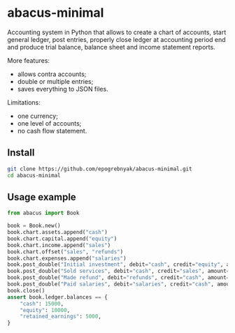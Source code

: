 # abacus-minimal

Accounting system in Python that allows to create a chart of accounts,
start general ledger, post entries, properly close ledger
at accounting period end and produce trial balance, balance sheet 
and income statement reports.

More features:

- allows contra accounts;
- double or multiple entries;
- saves everything to JSON files.

Limitations:

- one currency;
- one level of accounts;
- no cash flow statement.

## Install

```bash
git clone https://github.com/epogrebnyak/abacus-minimal.git
cd abacus-minimal
```

## Usage example

```python
from abacus import Book

book = Book.new()
book.chart.assets.append("cash")
book.chart.capital.append("equity")
book.chart.income.append("sales")
book.chart.offset("sales", "refunds")
book.chart.expenses.append("salaries")
book.post_double("Initial investment", debit="cash", credit="equity", amount=10000)
book.post_double("Sold services", debit="cash", credit="sales", amount=6500)
book.post_double("Made refund", debit="refunds", credit="cash", amount=500)
book.post_double("Paid salaries", debit="salaries", credit="cash", amount=1000)
book.close()
assert book.ledger.balances == {
    "cash": 15000,
    "equity": 10000,
    "retained_earnings": 5000,
}
```

